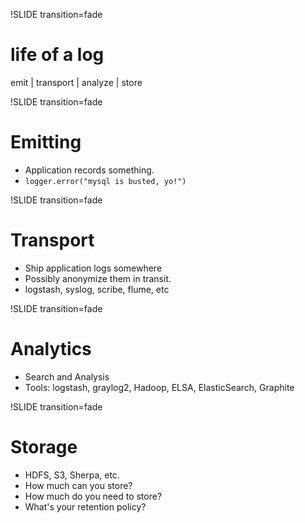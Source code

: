 !SLIDE transition=fade
# life of a log

emit | transport | analyze | store

!SLIDE transition=fade
# Emitting

* Application records something.
* `logger.error("mysql is busted, yo!")`

!SLIDE transition=fade
# Transport

* Ship application logs somewhere
* Possibly anonymize them in transit.
* logstash, syslog, scribe, flume, etc

!SLIDE transition=fade
# Analytics

* Search and Analysis
* Tools: logstash, graylog2, Hadoop, ELSA, ElasticSearch, Graphite

!SLIDE transition=fade
# Storage

* HDFS, S3, Sherpa, etc.
* How much can you store?
* How much do you need to store?
* What's your retention policy?


